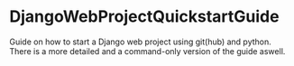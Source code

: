 # DjangoWebProjectQuickstartGuide

Guide on how to start a Django web project using git(hub) and python.
There is a more detailed and a command-only version of the guide aswell.
